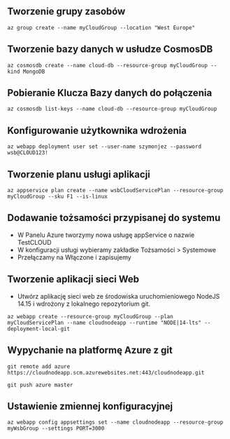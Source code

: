## Tworzenie grupy zasobów
```
az group create --name myCloudGroup --location "West Europe"
```
## Tworzenie bazy danych w usłudze CosmosDB
```
az cosmosdb create --name cloud-db --resource-group myCloudGroup --kind MongoDB
```

## Pobieranie Klucza Bazy danych do połączenia
```
az cosmosdb list-keys --name cloud-db --resource-group myCloudGroup
```

## Konfigurowanie użytkownika wdrożenia
```
az webapp deployment user set --user-name szymonjez --password wsb@CLOUD123!
```

## Tworzenie planu usługi aplikacji
```
az appservice plan create --name wsbCloudServicePlan --resource-group myCloudGroup --sku F1 --is-linux
```

## Dodawanie tożsamości przypisanej do systemu
* W Panelu Azure tworzymy nowa usługę appService o nazwie TestCLOUD
* W konfiguracji usługi wybieramy zakładke Tożsamości > Systemowe
* Przełączamy na Włączone i zapisujemy

## Tworzenie aplikacji sieci Web
* Utwórz aplikację sieci web ze środowiska uruchomieniowego NodeJS 14.15 i wdrożony z lokalnego repozytorium git.
```
az webapp create --resource-group myCloudGroup --plan myCloudServicePlan --name cloudnodeapp --runtime "NODE|14-lts" --deployment-local-git
```


## Wypychanie na platformę Azure z git
```
git remote add azure https://cloudnodeapp.scm.azurewebsites.net:443/cloudnodeapp.git
```
```
git push azure master
```

## Ustawienie zmiennej konfiguracyjnej
```
az webapp config appsettings set --name cloudnodeapp --resource-group myWsbGroup --settings PORT=3000
```
